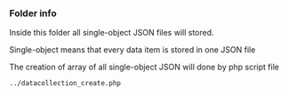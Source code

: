 ### Folder info

Inside this folder all single-object JSON files will stored.

Single-object means that every data item is stored in one JSON file

The creation of array of all single-object JSON will done by php script file

    ../datacollection_create.php
